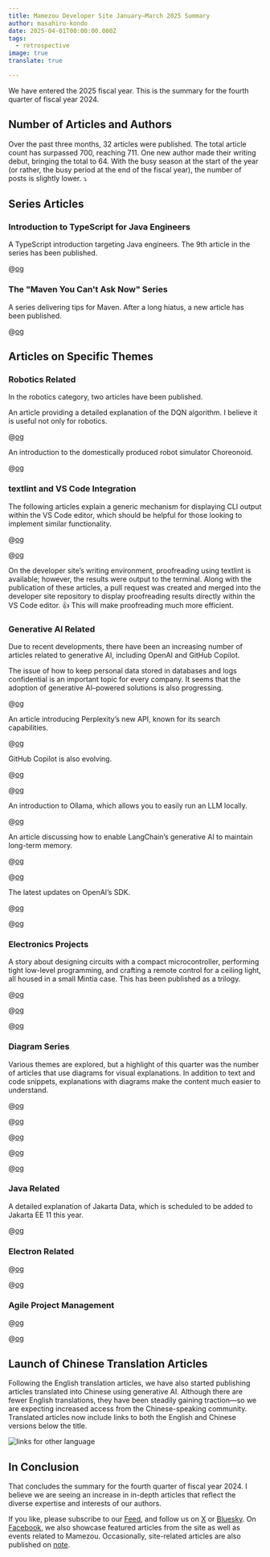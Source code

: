 ```yaml
---
title: Mamezou Developer Site January–March 2025 Summary
author: masahiro-kondo
date: 2025-04-01T00:00:00.000Z
tags:
  - retrospective
image: true
translate: true

---
```


We have entered the 2025 fiscal year. This is the summary for the fourth quarter of fiscal year 2024.

## Number of Articles and Authors
Over the past three months, 32 articles were published. The total article count has surpassed 700, reaching 711. One new author made their writing debut, bringing the total to 64. With the busy season at the start of the year (or rather, the busy period at the end of the fiscal year), the number of posts is slightly lower. ⤵️

## Series Articles

### Introduction to TypeScript for Java Engineers
A TypeScript introduction targeting Java engineers. The 9th article in the series has been published.

@[og](/typescript-intro/introduction-to-typescript-for-java-engineer_generics/)

### The "Maven You Can't Ask Now" Series
A series delivering tips for Maven. After a long hiatus, a new article has been published.

@[og](/blogs/2025/03/30/maven-java24-warning/)

## Articles on Specific Themes

### Robotics Related
In the robotics category, two articles have been published.

An article providing a detailed explanation of the DQN algorithm. I believe it is useful not only for robotics.

@[og](/robotics/rl/rl_for_robot/)

An introduction to the domestically produced robot simulator Choreonoid.

@[og](/robotics/choreonoid/choreonoid_part1/)


### textlint and VS Code Integration
The following articles explain a generic mechanism for displaying CLI output within the VS Code editor, which should be helpful for those looking to implement similar functionality.

@[og](/blogs/2025/01/24/vscode-problemmatcher/)

@[og](/blogs/2025/01/27/textlint-tuning-allowlist/)

On the developer site’s writing environment, proofreading using textlint is available; however, the results were output to the terminal. Along with the publication of these articles, a pull request was created and merged into the developer site repository to display proofreading results directly within the VS Code editor. 👍 This will make proofreading much more efficient.

### Generative AI Related
Due to recent developments, there have been an increasing number of articles related to generative AI, including OpenAI and GitHub Copilot.

The issue of how to keep personal data stored in databases and logs confidential is an important topic for every company. It seems that the adoption of generative AI–powered solutions is also progressing.

@[og](/blogs/2025/01/04/presidio-intro/)

An article introducing Perplexity’s new API, known for its search capabilities.

@[og](/blogs/2025/01/22/perplexity-sonar-intro/)

GitHub Copilot is also evolving.

@[og](/blogs/2025/02/15/refactor-code-with-github-copilot-edits/)

@[og](/blogs/2025/02/16/try-github-copilot-agent/)

An introduction to Ollama, which allows you to easily run an LLM locally.

@[og](/blogs/2025/02/20/ollama_local_llm/)

An article discussing how to enable LangChain’s generative AI to maintain long-term memory.

@[og](/blogs/2025/02/26/langmem-intro/)

@[og](/blogs/2025/03/12/langmem-aurora-pgvector/)

The latest updates on OpenAI’s SDK.

@[og](/blogs/2025/03/19/openai-responses-api-filesearch/)

@[og](/blogs/2025/03/23/openai-agents-sdk-intro/)

### Electronics Projects
A story about designing circuits with a compact microcontroller, performing tight low-level programming, and crafting a remote control for a ceiling light, all housed in a small Mintia case. This has been published as a trilogy.

@[og](/blogs/2025/03/28/ir-remote-control-with-attiny13a_epi1/)

@[og](/blogs/2025/03/28/ir-remote-control-with-attiny13a_epi2/)

@[og](/blogs/2025/03/28/ir-remote-control-with-attiny13a_epi3/)

### Diagram Series

Various themes are explored, but a highlight of this quarter was the number of articles that use diagrams for visual explanations. In addition to text and code snippets, explanations with diagrams make the content much easier to understand.

@[og](/blogs/2025/01/10/go-conc/)

@[og](/blogs/2025/01/17/cycle-postgres/)

@[og](/blogs/2025/01/22/build_system_ninja/)

@[og](/blogs/2025/02/07/bgp-simulation/)

@[og](/blogs/2025/02/14/bgp-simulation-2/)

### Java Related
A detailed explanation of Jakarta Data, which is scheduled to be added to Jakarta EE 11 this year.

@[og](/blogs/2025/03/12/getting-started-with-jakarta-data-1/)

### Electron Related
@[og](/blogs/2025/01/07/build-context-menu-in-electron-app/)

@[og](/blogs/2025/03/31/electron-v35-service-worker-preload-scripts/)

### Agile Project Management
@[og](/blogs/2025/03/24/what_is_project_management/)

@[og](/blogs/2025/03/27/scrum-books/)

## Launch of Chinese Translation Articles
Following the English translation articles, we have also started publishing articles translated into Chinese using generative AI. Although there are fewer English translations, they have been steadily gaining traction—so we are expecting increased access from the Chinese-speaking community. Translated articles now include links to both the English and Chinese versions below the title.

![links for other language](https://i.gyazo.com/d8c0a63051e5e820a2133ace0a00d049.png)

## In Conclusion
That concludes the summary for the fourth quarter of fiscal year 2024. I believe we are seeing an increase in in-depth articles that reflect the diverse expertise and interests of our authors.

If you like, please subscribe to our [Feed](/feed/), and follow us on [X](https://x.com/MamezouDev) or [Bluesky](https://bsky.app/profile/mamezoudev.bsky.social). On [Facebook](https://www.facebook.com/mamezou.jp), we also showcase featured articles from the site as well as events related to Mamezou. Occasionally, site-related articles are also published on [note](https://note.com/mamezou_info).
